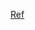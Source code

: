 [Ref](https://developer.mozilla.org/en-US/docs/Learn/JavaScript/Client-side_web_APIs/Client-side_storage#offline_asset_storage)
